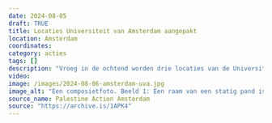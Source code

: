 ```yaml
---
date: 2024-08-05
draft: TRUE
title: Locaties Universiteit van Amsterdam aangepakt
location: Amsterdam
coordinates: 
category: acties
tags: []
description: "Vroeg in de ochtend worden drie locaties van de Universiteit van Amsterdam aangevallen met verf en hamers. Het gaat om het Binnengasthuis (een academische club), het P.C. Hoofthuis en het Roeterseiland. Meerdere ramen werden kapotgeslagen en de gebouwen werden met verf versierd."
video: 
image: /images/2024-08-06-amsterdam-uva.jpg
image_alt: "Een composietfoto. Beeld 1: Een raam van een statig pand is ingeslagen. Beeld 2: Een bakstenen gebouw op een straathoek met daarvoor een ouderwetse gedecoreerde straatlantaarn. Het straatbord zegt 'Ouderzijds Achterburgwal, centrum', ter hoogte van nummer 235. Op de muur zit een kwak helderrode verf.  "
source_name: Palestine Action Amsterdam
source: "https://archive.is/1APK4"
---
```


